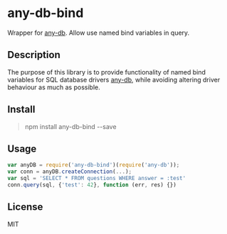 # any-db-bind

Wrapper for [any-db](https://github.com/grncdr/node-any-db). Allow use named bind variables in query.
## Description

The purpose of this library is to provide functionality of named bind variables for SQL database drivers [any-db](https://github.com/grncdr/node-any-db), while avoiding altering driver behaviour
as much as possible.

## Install 
>npm install any-db-bind --save 

## Usage
```javascript
var anyDB = require('any-db-bind')(require('any-db'));
var conn = anyDB.createConnection(...);
var sql = 'SELECT * FROM questions WHERE answer = :test'
conn.query(sql, {'test': 42}, function (err, res) {})
```

## License
MIT
